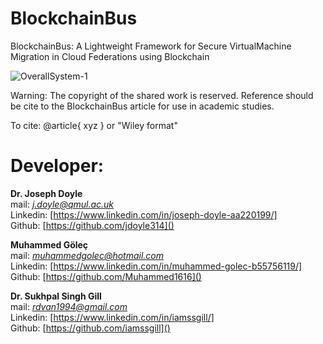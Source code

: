 <!-- # cloud-federation-blockchain

Model for Recording Virtual Machine Migration in Cloud Federations -->    
<!-- It is Joseph's explanation -->





# BlockchainBus
BlockchainBus: A Lightweight Framework for Secure VirtualMachine Migration in Cloud Federations using Blockchain

![OverallSystem-1](https://user-images.githubusercontent.com/61287653/136814948-76bf2666-c3b3-4491-b2af-735918da2309.png)



<!-- # Installation Steps (It will be added soon . . .)



1 -

2 -

3 -

4 - -->



Warning: The copyright of the shared work is reserved. Reference should be cite to the BlockchainBus article for use in academic studies. 

To cite:
@article{ xyz } or "Wiley format"

# Developer:

**Dr. Joseph Doyle** <br/> 
mail: *j.doyle@qmul.ac.uk* <br/>
Linkedin: [https://www.linkedin.com/in/joseph-doyle-aa220199/] <br/>
Github: [https://github.com/jdoyle314]() 

**Muhammed Göleç** <br/> 
mail: *muhammedgolec@hotmail.com* <br/>
Linkedin: [https://www.linkedin.com/in/muhammed-golec-b55756119/] <br/>
Github: [https://github.com/Muhammed1616]() 

**Dr. Sukhpal Singh Gill** <br/> 
mail: *rdvan1994@gmail.com* <br/>
Linkedin: [https://www.linkedin.com/in/iamssgill/] <br/>
Github: [https://github.com/iamssgill]()



